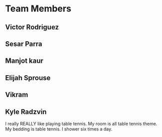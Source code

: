 # Team Members

## Victor Rodriguez
## Sesar Parra
## Manjot kaur
## Elijah Sprouse
## Vikram
## Kyle Radzvin
I really REALLY like playing table tennis. My room is all table tennis theme. My bedding is table tennis. I shower six times a day.
